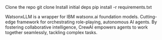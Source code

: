 Clone the repo git clone 
Install initial deps pip install -r requirements.txt

WatsonxLLM is a wrapper for IBM watsonx.ai foundation models.
Cutting-edge framework for orchestrating role-playing, autonomous AI agents. By fostering collaborative intelligence, CrewAI empowers agents to work together seamlessly, tackling complex tasks.

